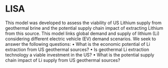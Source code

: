 # LISA
This model was developed to assess the viability of US Lithium supply from geothermal brine and the potential supply chain impact of extracting Lithium from this source. This model links global demand and supply of lithium (Li) considering different electric vehicle (EV) demand scenarios. We seek to answer the following questions: • What is the economic potential of Li extraction from US geothermal sources? • Is geothermal Li extraction technology a viable investment in the US? • What is the potential supply chain impact of Li supply from US geothermal sources?
